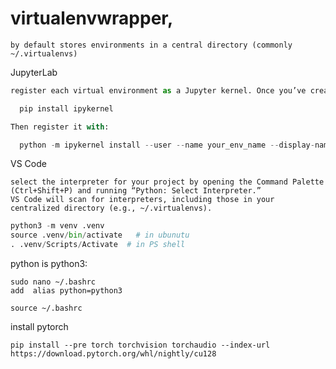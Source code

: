 # virtualenvwrapper, 
```
by default stores environments in a central directory (commonly ~/.virtualenvs)
```

JupyterLab
```python
register each virtual environment as a Jupyter kernel. Once you’ve created and activated your environment, install ipykernel:

  pip install ipykernel

Then register it with:

  python -m ipykernel install --user --name your_env_name --display-name "Python (your_env_name)"
```

 VS Code
 ```
select the interpreter for your project by opening the Command Palette (Ctrl+Shift+P) and running “Python: Select Interpreter.”
VS Code will scan for interpreters, including those in your centralized directory (e.g., ~/.virtualenvs).
```

```python
python3 -m venv .venv
source .venv/bin/activate   # in ubunutu
. .venv/Scripts/Activate  # in PS shell
```

python is python3: 
```shell
sudo nano ~/.bashrc
add  alias python=python3

source ~/.bashrc
```

install pytorch
```shell
pip install --pre torch torchvision torchaudio --index-url https://download.pytorch.org/whl/nightly/cu128
```



